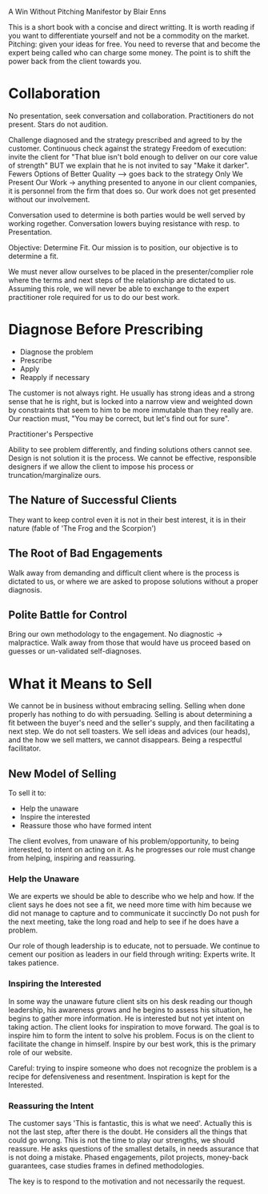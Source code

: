 A Win Without Pitching Manifestor by Blair Enns

This is a short book with a concise and direct writting.
It is worth reading if you want to differentiate yourself and not be a commodity on the market.
Pitching: given your ideas for free.
You need to reverse that and become the expert being called who can charge some money. 
The point is to shift the power back from the client towards you.

# Collaboration
No presentation, seek conversation and collaboration.
 Practitioners do not present. Stars do not audition.
 
Challenge diagnosed and the strategy prescribed and agreed to by the customer.
Continuous check against the strategy
Freedom of execution: invite the client for "That blue isn't bold enough to deliver on our core value of strength" BUT we explain that he is not invited to say "Make it darker". 
Fewers Options of Better Quality --> goes back to the strategy
Only We Present Our Work -> anything presented to anyone in our client companies, it is personnel from the firm that does so. Our work does not get presented without our involvement.

Conversation used to determine is both parties would be well served by working rogether. Conversation lowers buying resistance with resp. to Presentation.

Objective: Determine Fit. Our mission is to position, our objective is to determine a fit.

We must never allow ourselves to be placed in the presenter/complier role where the terms and next steps of the relationship are dictated to us. Assuming this role, we will never be able to exchange to the expert practitioner role required for us to do our best work.

# Diagnose Before Prescribing

- Diagnose the problem
- Prescribe 
- Apply
- Reapply if necessary

The customer is not always right. He usually has strong ideas and a strong sense that he is right, but is locked into a narrow view and weighted down by constraints that seem to him to be more immutable than they really are. Our reaction must, "You may be correct, but let's find out for sure".

Practitioner's Perspective

Ability to see problem differently, and finding solutions others cannot see.
Design is not solution it is the process. We cannot be effective, responsible designers if we allow the client to impose his process or truncation/marginalize ours.

## The Nature of Successful Clients

They want to keep control even it is not in their best interest, it is in their nature (fable of 'The Frog and the Scorpion')

## The Root of Bad Engagements

Walk away from demanding and difficult client where is the process is dictated to us, or where we are asked to propose solutions without a proper diagnosis.

## Polite Battle for Control

Bring our own methodology to the engagement. 
No diagnostic -> malpractice. Walk away from those that would have us proceed based on guesses or un-validated self-diagnoses.

# What it Means to Sell

We cannot be in business without embracing selling.
Selling when done properly has nothing to do with persuading. 
Selling is about determining a fit between the buyer's need and the seller's supply, and then facilitating a next step. 
We do not sell toasters. We sell ideas and advices (our heads), and the how we sell matters, we cannot disappears. Being a respectful facilitator.

## New Model of Selling

To sell it to:
- Help the unaware
- Inspire the interested
- Reassure those who have formed intent


The client evolves, from unaware of his problem/opportunity, to being interested, to intent on acting on it. As he progresses our role must change from helping, inspiring and reassuring.

### Help the Unaware

We are experts we should be able to describe who we help and how.
If the client says he does not see a fit, we need more time with him because we did not manage to capture and to communicate it succinctly
Do not push for the next meeting, take the long road and help to see if he does have a problem.

Our role of though leadership is to educate, not to persuade. 
We continue to cement our position as leaders in our field through writing: Experts write.
It takes patience.


### Inspiring the Interested

In some way the unaware future client sits on his desk reading our though leadership, his awareness grows and he begins to assess his situation, he begins to gather more information. He is interested but not yet intent on taking action. The client looks for inspiration to move forward. The goal is to inspire him to form the intent to solve his problem. Focus is on the client to facilitate the change in himself. Inspire by our best work, this is the primary role of our website.

Careful: trying to inspire someone who does not recognize the problem is a recipe for defensiveness and resentment. Inspiration is kept for the Interested.

### Reassuring the Intent

The customer says 'This is fantastic, this is what we need'.
Actually this is not the last step, after there is the doubt. He considers all the things that could go wrong. This is not the time to play our strengths, we should reassure. He asks questions of the smallest details, in needs assurance that is not doing a mistake. Phased engagements, pilot projects, money-back guarantees, case studies frames in defined methodologies. 

The key is to respond to the motivation and not necessarily the request.








